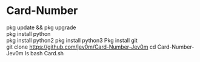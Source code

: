 # Card-Number
pkg update && pkg upgrade  
pkg install python  
pkg install python2 
pkg install python3 
Pkg install git  
git clone https://github.com/jev0m/Card-Number-Jev0m
cd Card-Number-Jev0m
ls 
bash Card.sh
